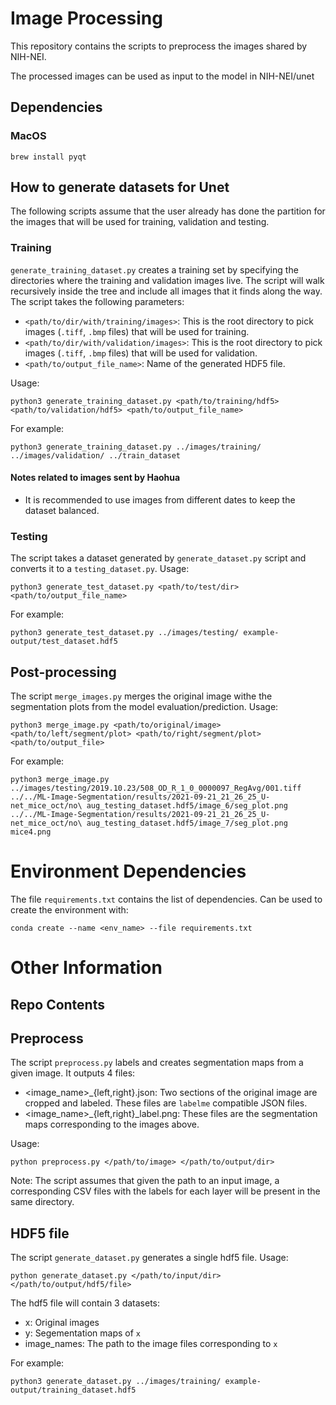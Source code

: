 # Image Processing

This repository contains the scripts to preprocess the images shared by NIH-NEI.

The processed images can be used as input to the model in NIH-NEI/unet

## Dependencies

### MacOS

```
brew install pyqt
```


## How to generate datasets for Unet

The following scripts assume that the user already has done the partition for the images that will be used for training, validation and testing.

### Training

`generate_training_dataset.py` creates a training set by specifying the directories where the training and validation images live. The script will walk recursively inside the tree and include all images that it finds along the way.  The script takes the following parameters:
- `<path/to/dir/with/training/images>`: This is the root directory to pick images (`.tiff`, `.bmp` files) that will be used for training.
- `<path/to/dir/with/validation/images>`: This is the root directory to pick images (`.tiff`, `.bmp` files) that will be used for validation.
- `<path/to/output_file_name>`: Name of the generated HDF5 file.

Usage:

`python3 generate_training_dataset.py <path/to/training/hdf5> <path/to/validation/hdf5> <path/to/output_file_name>`

For example:

`python3 generate_training_dataset.py ../images/training/ ../images/validation/ ../train_dataset`


#### Notes related to images sent by Haohua

- It is recommended to use images from different dates to keep the dataset balanced.


### Testing

The script takes a dataset generated by `generate_dataset.py` script and converts it to a `testing_dataset.py`. Usage:

`python3 generate_test_dataset.py <path/to/test/dir> <path/to/output_file_name>`

For example:

`python3 generate_test_dataset.py ../images/testing/ example-output/test_dataset.hdf5`

## Post-processing

The script `merge_images.py` merges the original image withe the segmentation plots from the model evaluation/prediction. Usage:

`python3 merge_image.py <path/to/original/image> <path/to/left/segment/plot> <path/to/right/segment/plot> <path/to/output_file>`

For example:

`python3 merge_image.py ../images/testing/2019.10.23/508_OD_R_1_0_0000097_RegAvg/001.tiff ../../ML-Image-Segmentation/results/2021-09-21_21_26_25_U-net_mice_oct/no\ aug_testing_dataset.hdf5/image_6/seg_plot.png ../../ML-Image-Segmentation/results/2021-09-21_21_26_25_U-net_mice_oct/no\ aug_testing_dataset.hdf5/image_7/seg_plot.png mice4.png`

# Environment Dependencies

The file `requirements.txt` contains the list of dependencies. Can be used to create the environment with:

`conda create --name <env_name> --file requirements.txt`


# Other Information

## Repo Contents

## Preprocess

The script `preprocess.py` labels and creates segmentation maps from a given image. It outputs 4 files:
- <image_name>_{left,right}.json: Two sections of the original image are cropped and labeled. These files are `labelme`
compatible JSON files.
- <image_name>_{left,right}_label.png: These files are the segmentation maps corresponding to the images above.

Usage:

`python preprocess.py </path/to/image> </path/to/output/dir>`

Note: The script assumes that given the path to an input image, a corresponding CSV files with the labels for each layer will
be present in the same directory.

## HDF5 file

The script `generate_dataset.py` generates a single hdf5 file. Usage:

`python generate_dataset.py </path/to/input/dir> </path/to/output/hdf5/file>`

The hdf5 file will contain 3 datasets:
- x: Original images
- y: Segementation maps of `x`
- image_names: The path to the image files corresponding to `x`

For example:

`python3 generate_dataset.py ../images/training/ example-output/training_dataset.hdf5`

